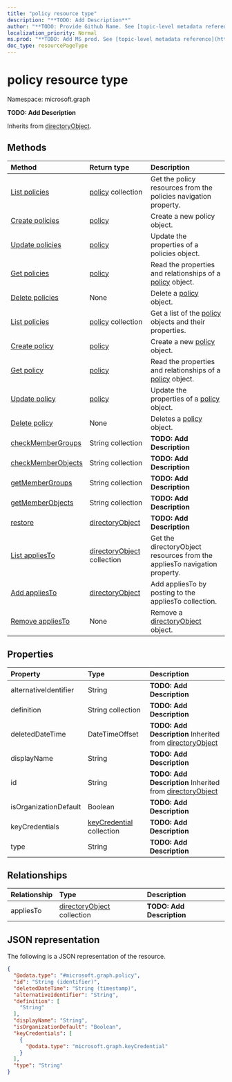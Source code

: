 ```yaml
---
title: "policy resource type"
description: "**TODO: Add Description**"
author: "**TODO: Provide Github Name. See [topic-level metadata reference](https://msgo.azurewebsites.net/add/document/guidelines/metadata.html#topic-level-metadata)**"
localization_priority: Normal
ms.prod: "**TODO: Add MS prod. See [topic-level metadata reference](https://msgo.azurewebsites.net/add/document/guidelines/metadata.html#topic-level-metadata)**"
doc_type: resourcePageType
---
```


# policy resource type

Namespace: microsoft.graph

**TODO: Add Description**


Inherits from [directoryObject](../resources/directoryobject.md).

## Methods
|Method|Return type|Description|
|:---|:---|:---|
|[List policies](../api/legacy-list-policies.md)|[policy](../resources/policy.md) collection|Get the policy resources from the policies navigation property.|
|[Create policies](../api/legacy-post-policies.md)|[policy](../resources/policy.md)|Create a new policy object.|
|[Update policies](../api/legacy-update-policies.md)|[policy](../resources/policy.md)|Update the properties of a policies object.|
|[Get policies](../api/legacy-get-policy.md)|[policy](../resources/policy.md)|Read the properties and relationships of a [policy](../resources/policy.md) object.|
|[Delete policies](../api/legacy-delete-policies.md)|None|Delete a [policy](../resources/policy.md) object.|
|[List policies](../api/policy-list.md)|[policy](../resources/policy.md) collection|Get a list of the [policy](../resources/policy.md) objects and their properties.|
|[Create policy](../api/policy-create.md)|[policy](../resources/policy.md)|Create a new [policy](../resources/policy.md) object.|
|[Get policy](../api/policy-get.md)|[policy](../resources/policy.md)|Read the properties and relationships of a [policy](../resources/policy.md) object.|
|[Update policy](../api/policy-update.md)|[policy](../resources/policy.md)|Update the properties of a [policy](../resources/policy.md) object.|
|[Delete policy](../api/policy-delete.md)|None|Deletes a [policy](../resources/policy.md) object.|
|[checkMemberGroups](../api/policy-checkmembergroups.md)|String collection|**TODO: Add Description**|
|[checkMemberObjects](../api/policy-checkmemberobjects.md)|String collection|**TODO: Add Description**|
|[getMemberGroups](../api/policy-getmembergroups.md)|String collection|**TODO: Add Description**|
|[getMemberObjects](../api/policy-getmemberobjects.md)|String collection|**TODO: Add Description**|
|[restore](../api/policy-restore.md)|[directoryObject](../resources/directoryobject.md)|**TODO: Add Description**|
|[List appliesTo](../api/policy-list-appliesto.md)|[directoryObject](../resources/directoryobject.md) collection|Get the directoryObject resources from the appliesTo navigation property.|
|[Add appliesTo](../api/policy-post-appliesto.md)|[directoryObject](../resources/directoryobject.md)|Add appliesTo by posting to the appliesTo collection.|
|[Remove appliesTo](../api/policy-delete-appliesto.md)|None|Remove a [directoryObject](../resources/directoryobject.md) object.|

## Properties
|Property|Type|Description|
|:---|:---|:---|
|alternativeIdentifier|String|**TODO: Add Description**|
|definition|String collection|**TODO: Add Description**|
|deletedDateTime|DateTimeOffset|**TODO: Add Description** Inherited from [directoryObject](../resources/directoryobject.md)|
|displayName|String|**TODO: Add Description**|
|id|String|**TODO: Add Description** Inherited from [directoryObject](../resources/directoryobject.md)|
|isOrganizationDefault|Boolean|**TODO: Add Description**|
|keyCredentials|[keyCredential](../resources/keycredential.md) collection|**TODO: Add Description**|
|type|String|**TODO: Add Description**|

## Relationships
|Relationship|Type|Description|
|:---|:---|:---|
|appliesTo|[directoryObject](../resources/directoryobject.md) collection|**TODO: Add Description**|

## JSON representation
The following is a JSON representation of the resource.
<!-- {
  "blockType": "resource",
  "keyProperty": "id",
  "@odata.type": "microsoft.graph.policy",
  "baseType": "Microsoft.DirectoryServices.directoryObject",
  "openType": true
}
-->
``` json
{
  "@odata.type": "#microsoft.graph.policy",
  "id": "String (identifier)",
  "deletedDateTime": "String (timestamp)",
  "alternativeIdentifier": "String",
  "definition": [
    "String"
  ],
  "displayName": "String",
  "isOrganizationDefault": "Boolean",
  "keyCredentials": [
    {
      "@odata.type": "microsoft.graph.keyCredential"
    }
  ],
  "type": "String"
}
```


